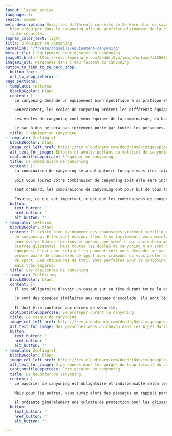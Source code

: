 ```yaml
---
layout: layout_advice
language: fr
season: summer
meta-description: Voici les différents conseils de Ze Hero afin de savoir comment
  bien s'équiper dans le canyoning afin de profiter pleinement de la descente et en
  toute sécurité.
topnav_color_text: light
title: S'équiper en canyoning
permalink: "/fr/ete/conseils/equipement-canyoning"
meta-title: L'équipement pour débuter en canyoning
image01_href: https://res.cloudinary.com/deddrj0yb/image/upload/v1650029582/website/Canyoning%2006/GOPR0065.jpg
image01_alt: Personnes dans l'eau faisant du canyoning
button_to_link_to_ze_hero_shop:
  button_text: ''
  url_to_shop_zehero: ''
page_sections:
- template: textarea
  blockBGcolor: blanc
  content: |-
    Le canyoning demande un équipement bien spécifique à sa pratique et il est important de bien respecter le matériel. Nous allons donc détailler chaque équipement de canyoning afin de vous expliquer au mieux comment bien s'équiper.

    Généralement, les écoles de canyoning prêtent les différents équipements de canyoning, certaines les louent. Vous aurez besoin d'amener un maillot de bain, une serviette, un petit sac avec de l'eau et de quoi manger après le canyoning et des chaussures de sport avec crampons de préférence.

    Les écoles de canyoning vont vous équiper de la combinaison, du baudrier avec jupe, des mousquetons, du casque et parfois des chaussures spécifiques aux canyonings.

    Le sac à dos ne sera pas forcément porté par toutes les personnes. En étant débutant vous n'aurez pas à le porter. Mais le sac de canyoning doit être résistant à l'abrasion et il est composé de trous pour évacuer l'eau. Il contiendra les bidons étanches, l'alimentation et l'eau et d'autres équipements de sécurité tel que la corde ainsi qu'une trousse de secours.
  title: S'équiper en canyoning
- template: 2colimgtxt
  blockBGcolor: blanc
  image_col_left_href: https://res.cloudinary.com/deddrj0yb/image/upload/v1655199369/website/By%20Ze%20Hero%20Activity/IMG_4080.jpg
  alt_text_for_image: Enfants et adulte portant du matériel de canyoning
  captiontitleuppercase: S'équiper en canyoning
  title: La combinaison de canyoning
  content: |-
    La combinaison de canyoning sera obligatoire lorsque vous irez faire du canyoning.

    Soit vous lourez votre combinaison de canyoning soit elle sera incluse lors de votre réservation d'activité avec votre moniteur. Mais dans tous les cas, vous partirez équiper d'une combinaison spécialement conçue pour descendre dans les rivières.

    Tout d'abord, les combinaisons de canyoning ont pour but de vous tenir chaud, elles sont en néoprène. La température de l'eau des rivières peut être basse même l'été sous 30 degrés. L'eau des rivières descend directement des montagnes et dans certaines gorges, le soleil pénètre mal. L'eau se réchauffe très peu. Pour des descentes de plusieurs heures dans l'eau, il est important alors de ne jamais avoir froid. C'est pourquoi certaines de ces combinaisons font faciles 5mm d'épaisseur. De plus, l'épaisseur vous fera flotter dans l'eau sans forcément altérer vos mouvements.

    Ensuite, ce qui est important, c'est que les combinaisons de canyoning présentent des renforts au niveau des fesses, des genoux et coudes. Vous allez faire des toboggans et donc glisser sur les fesses sur les rochers. Il faudra alors un tissu costaud afin de ne pas se déchirer et vous protéger également. C'est pour cela qu'il ne faut pas prendre une combinaison de plongée car même s'il est fait 5mm, elle sera très fragile et vous la déchirerez.
  button:
    text_button: ''
    href_button: ''
    alt_button: ''
- template: textarea
  blockBGcolor: blanc
  content: Il existe bien évidemment des chaussures vraiment spécifiques à la pratique
    du canyoning. Elles vont évacuer l'eau très facilement, vous maintenir les chevilles
    pour éviter toutes torsions et auront une semelle qui accrochera même sur les
    pierres glissantes. Mais toutes les écoles de canyoning n'en sont pas forcément
    équipées. C'est pour cela qu'ils peuvent soit vous demander de venir avec votre
    propre paire de chaussures de sport avec crampons ou vous prêter des chaussures
    de sport. Les chaussures de trail sont parfaites pour le canyoning ou de randonnée
    mais très légères.
  title: Les chaussures de canyoning
- template: 2coltxtimg
  blockBGcolor: blanc
  content: |-
    Il est obligatoire d'avoir un casque sur sa tête durant toute la descente du canyoning pour votre sécurité. Il vous protégera des chocs, d'une glissade, d'une pierre tombante... Vous ne pourrez emprunter aucun canyon si vous n'êtes pas muni d'un casque.

    Ce sont des casques similaires aux casques d'escalade. Ils sont légers, l'eau s'évacue facilement, ils se feront facilement oublier sur votre tête. Une fois bien régler en fonction de votre tête, vous pourrez descendre en toute sérénité.

    Il doit être conforme aux normes de sécurité.
  captiontitleuppercase: Se protéger durant le canyoning
  title: Le casque de canyoning
  image_col_left_href: https://res.cloudinary.com/deddrj0yb/image/upload/v1655201007/website/By%20Ze%20Hero%20Activity/IMG_4222.jpg
  alt_text_for_image: Des personnes dans un canyon dans les Alpes Maritimes
  button:
    text_button: ''
    href_button: ''
    alt_button: ''
- template: 2colimgtxt
  blockBGcolor: blanc
  image_col_left_href: https://res.cloudinary.com/deddrj0yb/image/upload/v1655199356/website/By%20Ze%20Hero%20Activity/IMG_4903.jpg
  alt_text_for_image: 3 personnes dans les gorges du loup faisant du canyoning
  captiontitleuppercase: Etre assurer en canyoning
  title: Le baudrier de canyoning
  content: |-
    Le baudrier de canyoning est obligatoire et indispensable selon les canyons. Certains canyonings ne demandent pas forcément de matériel spécifique car il n'y aura aucuns rappels, ni tyrolienne mais uniquement de la randonnée aquatique.

    Mais pour les autres, vous aurez alors des passages en rappels parfois très haut, des tyroliennes et des passages techniques où il faut être encordé. Il vous faudra alors un baudrier spécialement pour le canyoning. Ils ont la particularité d'avoir une culotte de protection pour les glissades et les toboggans. Il sera facile de les manipuler et vous pourrez facilement mettre dessus longe, bloqueur, mousquetons etc.

    Il présente généralement une culotte de protection pour les glissades.
  button:
    text_button: ''
    href_button: ''
    alt_button: ''

---
```

